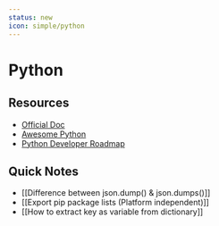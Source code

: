 ```yaml
---
status: new
icon: simple/python 
---
```


# Python

## Resources
- [Official Doc](https://docs.python.org/)
- [Awesome Python](https://github.com/vinta/awesome-python)
- [Python Developer Roadmap](https://roadmap.sh/python)

## Quick Notes
- [[Difference between json.dump() & json.dumps()]]
- [[Export pip package lists (Platform independent)]]
- [[How to extract key as variable from dictionary]]

